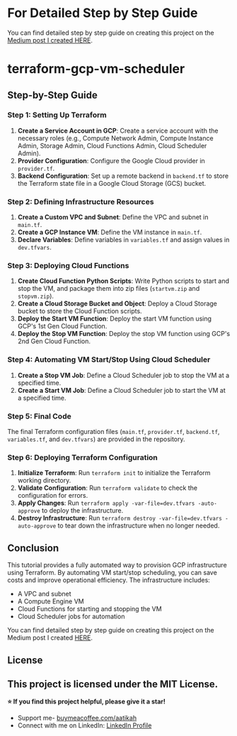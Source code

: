 # For Detailed Step by Step Guide
You can find detailed step by step guide on creating this project on the [Medium post I created HERE](https://blog.devops.dev/deploying-gcp-infrastructure-with-terraform-automating-vm-start-stop-with-cloud-functions-and-2f6e90223010?sk=54b433286a2b03369d0b1bfbeeb6eecb).

# terraform-gcp-vm-scheduler

## Step-by-Step Guide

### Step 1: Setting Up Terraform

1. **Create a Service Account in GCP**: Create a service account with the necessary roles (e.g., Compute Network Admin, Compute Instance Admin, Storage Admin, Cloud Functions Admin, Cloud Scheduler Admin).
2. **Provider Configuration**: Configure the Google Cloud provider in `provider.tf`.
3. **Backend Configuration**: Set up a remote backend in `backend.tf` to store the Terraform state file in a Google Cloud Storage (GCS) bucket.

### Step 2: Defining Infrastructure Resources

1. **Create a Custom VPC and Subnet**: Define the VPC and subnet in `main.tf`.
2. **Create a GCP Instance VM**: Define the VM instance in `main.tf`.
3. **Declare Variables**: Define variables in `variables.tf` and assign values in `dev.tfvars`.

### Step 3: Deploying Cloud Functions

1. **Create Cloud Function Python Scripts**: Write Python scripts to start and stop the VM, and package them into zip files (`startvm.zip` and `stopvm.zip`).
2. **Create a Cloud Storage Bucket and Object**: Deploy a Cloud Storage bucket to store the Cloud Function scripts.
3. **Deploy the Start VM Function**: Deploy the start VM function using GCP's 1st Gen Cloud Function.
4. **Deploy the Stop VM Function**: Deploy the stop VM function using GCP's 2nd Gen Cloud Function.

### Step 4: Automating VM Start/Stop Using Cloud Scheduler

1. **Create a Stop VM Job**: Define a Cloud Scheduler job to stop the VM at a specified time.
2. **Create a Start VM Job**: Define a Cloud Scheduler job to start the VM at a specified time.

### Step 5: Final Code

The final Terraform configuration files (`main.tf`, `provider.tf`, `backend.tf`, `variables.tf`, and `dev.tfvars`) are provided in the repository.

### Step 6: Deploying Terraform Configuration

1. **Initialize Terraform**: Run `terraform init` to initialize the Terraform working directory.
2. **Validate Configuration**: Run `terraform validate` to check the configuration for errors.
3. **Apply Changes**: Run `terraform apply -var-file=dev.tfvars -auto-approve` to deploy the infrastructure.
4. **Destroy Infrastructure**: Run `terraform destroy -var-file=dev.tfvars -auto-approve` to tear down the infrastructure when no longer needed.

## Conclusion

This tutorial provides a fully automated way to provision GCP infrastructure using Terraform. By automating VM start/stop scheduling, you can save costs and improve operational efficiency. The infrastructure includes:

- A VPC and subnet
- A Compute Engine VM
- Cloud Functions for starting and stopping the VM
- Cloud Scheduler jobs for automation

You can find detailed step by step guide on creating this project on the Medium post I created [HERE](https://techandapps.com).

## License

This project is licensed under the MIT License.
---

**⭐ If you find this project helpful, please give it a star!**
- Support me- [buymeacoffee.com/aatikah](https://buymeacoffee.com/aatikah)
- Connect with me on LinkedIn: [LinkedIn Profile](https://www.linkedin.com/in/abdulhakeem-sulaiman/)
